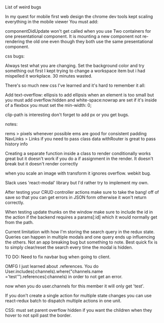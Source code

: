 List of weird bugs

In my quest for mobile first web design the chrome dev tools kept scaling everything in the mobile viewer
You must add:
<meta name="viewport" content="width=device-width, initial-scale=1.0">

componentDidUpdate won't get called when you use Two containers for one presentational component. It is mounting a new component not re-rendering the old one even though they both use the same presentational component.

css bugs:

Always test what you are changing. Set the background color and try something out first
I kept trying to change a workspace item but i had mispelled it workplace. 30 minutes wasted.

There's so much new css I've learned and it's hard to remember it all:

Add text-overflow: ellipsis to add ellipsis when an element is too small but you must add overflow:hidden and white-space:nowrap are set
if it's inside of a flexbox you must set the min-width: 0;

clip-path is interesting
don't forget to add px or you get bugs.


notes:

rems > pixels whenever possible
ems are good for consistent padding
NavLinks > Links if you need to pass class data
withRouter is great to pass history info

Creating a separate function inside a class to render conditionally works great but it doesn't work if you do a if assignment in the render. It doesn't break but it doesn't render correctly

when you scale an image with transform it ignores overflow. webkit bug.


Slack uses 'react-modal' library but I'd rather try to implement my own.

After testing your CRUD controller actions make sure to take the bang! off of save so that you can get errors in JSON form otherwise it won't return correctly.

When testing update thunks on the window make sure to include the id in the action if the backend requires a params[:id] which it would normally get from the path.

Current limitation with how I'm storing the search query in the redux state. Queries can happen in multiple modals and one query ends up influencing the others. Not an app breaking bug but something to note. Best quick fix is to simply clear/reset the search every time the modal is hidden.


TO DO:
Need to fix navbar bug when going to client.

OMFG I just learned about .references. You do User.includes(:channels).where("channels.name ='test'").references(:channels) in order to not get an error.

now when you do user.channels for this member it will only get 'test'.

If you don't create a single action for multiple state changes you can use react-redux batch to dispatch multiple actions in one unit.

CSS: must set parent overflow hidden if you want the children when they hover to not spill past the border.